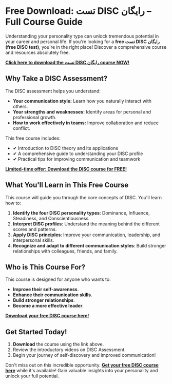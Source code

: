 # Free Download: تست DISC رایگان – Full Course Guide

Understanding your personality type can unlock tremendous potential in your career and personal life. If you're looking for a **free تست DISC رایگان (free DISC test)**, you're in the right place! Discover a comprehensive course and resources absolutely free.

[**Click here to download the تست DISC رایگان course NOW!**](https://udemywork.com/تست-disc-رایگان)

## Why Take a DISC Assessment?

The DISC assessment helps you understand:

*   **Your communication style:** Learn how you naturally interact with others.
*   **Your strengths and weaknesses:** Identify areas for personal and professional growth.
*   **How to work effectively in teams:** Improve collaboration and reduce conflict.

This free course includes:

*   ✔ Introduction to DISC theory and its applications
*   ✔ A comprehensive guide to understanding your DISC profile
*   ✔ Practical tips for improving communication and teamwork

[**Limited-time offer: Download the DISC course for FREE!**](https://udemywork.com/تست-disc-رایگان)

## What You'll Learn in This Free Course

This course will guide you through the core concepts of DISC. You'll learn how to:

1.  **Identify the four DISC personality types**: Dominance, Influence, Steadiness, and Conscientiousness.
2.  **Interpret DISC profiles**: Understand the meaning behind the different scores and patterns.
3.  **Apply DISC principles**: Improve your communication, leadership, and interpersonal skills.
4. **Recognize and adapt to different communication styles**: Build stronger relationships with colleagues, friends, and family.

## Who is This Course For?

This course is designed for anyone who wants to:

*   **Improve their self-awareness**.
*   **Enhance their communication skills**.
*   **Build stronger relationships**.
*   **Become a more effective leader**.

[**Download your free DISC course here!**](https://udemywork.com/تست-disc-رایگان)

## Get Started Today!

1.  **Download** the course using the link above.
2.  Review the introductory videos on DISC Assessment.
3.  Begin your journey of self-discovery and improved communication!

Don't miss out on this incredible opportunity. **[Get your free DISC course here](https://udemywork.com/تست-disc-رایگان)** while it's available! Gain valuable insights into your personality and unlock your full potential.
